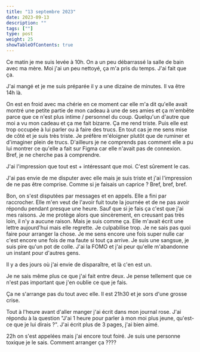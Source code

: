 ```yaml
---
title: "13 septembre 2023"
date: 2023-09-13
description: ""
tags: [""]
type: post
weight: 25
showTableOfContents: true
---
```


Ce matin je me suis levée à 10h. On a un peu débarrassé la salle de bain avec ma mère. Moi j'ai un peu nettoyé, ça m'a pris du temps. J'ai fait que ça.

J'ai mangé et je me suis préparée il y a une dizaine de minutes. Il va être 14h là.

On est en froid avec ma chérie en ce moment car elle m'a dit qu'elle avait montré une petite partie de mon cadeau à une de ses amies et ça m'embête parce que ce n'est plus intime / personnel du coup. Quelqu'un d'autre que moi a vu mon cadeau et ça me fait bizarre. Ça me rend triste. Puis elle est trop occupée à lui parler ou à faire des trucs. En tout cas je me sens mise de côté et je suis très triste. Je préfère m'éloigner plutôt que de ruminer et d'imaginer plein de trucs. D'ailleurs je ne comprends pas comment elle a pu lui montrer ce qu'elle a fait sur Figma car elle n'avait pas de connexion. Bref, je ne cherche pas à comprendre.

J'ai l'impression que tout est + intéressant que moi. C'est sûrement le cas.

J'ai pas envie de me disputer avec elle mais je suis triste et j'ai l'impression de ne pas être comprise. Comme si je faisais un caprice ? Bref, bref, bref.

Bon, on s'est disputées par messages et en appels. Elle a fini par raccrocher. Elle m'en veut de l'avoir fuit toute la journée et de ne pas avoir répondu pendant presque une heure. Sauf que si je fais ça c'est que j'ai mes raisons. Je me protège alors que sincèrement, en creusant pas très loin, il n'y a aucune raison. Mais je suis comme ça. Elle m'avait écrit une lettre aujourd'hui mais elle regrette. Je culpabilise trop. Je ne sais pas quoi faire pour arranger la chose. Je me sens encore une fois super nulle car c'est encore une fois de ma faute si tout ça arrive. Je suis une sangsue, je suis pire qu'un pot de colle. J'ai la FOMO et j'ai peur qu'elle m'abandonne un instant pour d'autres gens.

Il y a des jours où j'ai envie de disparaître, et là c'en est un.

Je ne sais même plus ce que j'ai fait entre deux. Je pense tellement que ce n'est pas important que j'en oublie ce que je fais.

Ça ne s'arrange pas du tout avec elle. Il est 21h30 et je sors d'une grosse crise.

Tout à l'heure avant d'aller manger j'ai écrit dans mon journal rose. J'ai répondu à la question "J'ai 1 heure pour parler à mon moi plus jeune, qu'est-ce que je lui dirais ?". J'ai écrit plus de 3 pages, j'ai bien aimé.

22h on s'est appelées mais j'ai encore tout foiré. Je suis une personne toxique je le sais. Comment arranger ça ????